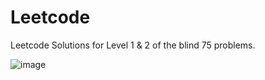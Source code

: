 # Leetcode
Leetcode Solutions for Level 1 & 2 of the blind 75 problems.

![image](https://github.com/aryanv175/leetcode/assets/91381804/4f9e43f0-0496-4097-b0d1-8e84dd685c01)
